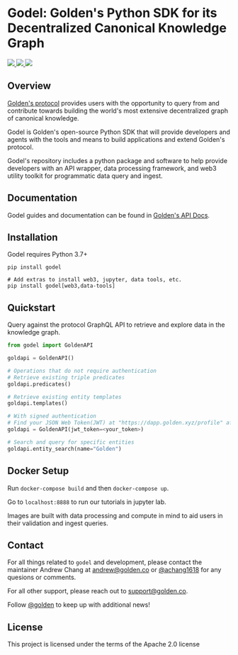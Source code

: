 # Godel: Golden's Python SDK for its Decentralized Canonical Knowledge Graph

<a href="https://pypi.org/project/godel" target="_blank">
    <img src="https://img.shields.io/pypi/v/godel?logo=pypi">
</a>
<a href="https://github.com/goldenrecursion/godel/tree/master/.github/workflows" target="_blank">
    <img src="https://img.shields.io/github/actions/workflow/status/goldenrecursion/godel/docker-run.yml">
</a>
<a href="https://github.com/goldenrecursion/godel/blob/master/LICENSE" target="_blank">
    <img src="https://img.shields.io/github/license/goldenrecursion/godel?logo=open-source-initiative">
</a>

## Overview

[Golden's protocol](https://golden.xyz/) provides users with the opportunity to query from and contribute towards building the world's most extensive decentralized graph of canonical knowledge.

Godel is Golden's open-source Python SDK that will provide developers and agents with the tools and means to build applications and extend Golden's protocol.

Godel's repository includes a python package and software to help provide developers with an API wrapper, data processing framework, and web3 utility toolkit for programmatic data query and ingest.

## Documentation

Godel guides and documentation can be found in [Golden's API Docs](htts://docs.golden.xyz).

## Installation

Godel requires Python 3.7+

```
pip install godel

# Add extras to install web3, jupyter, data tools, etc.
pip install godel[web3,data-tools]
```

## Quickstart

Query against the protocol GraphQL API to retrieve and explore data in the knowledge graph.

```python
from godel import GoldenAPI

goldapi = GoldenAPI()

# Operations that do not require authentication
# Retrieve existing triple predicates
goldapi.predicates()

# Retrieve existing entity templates 
goldapi.templates()

# With signed authentication
# Find your JSON Web Token(JWT) at "https://dapp.golden.xyz/profile" after signing in
goldapi = GoldenAPI(jwt_token=<your_token>)

# Search and query for specific entities
goldapi.entity_search(name="Golden")
```

## Docker Setup

Run `docker-compose build` and then `docker-compose up`.

Go to `localhost:8888` to run our tutorials in jupyter lab.

Images are built with data processing and compute in mind to aid users in their validation and ingest queries.

## Contact

For all things related to `godel` and development, please contact the maintainer Andrew Chang at andrew@golden.co or [@achang1618](https://twitter.com/achang1618) for any quesions or comments.

For all other support, please reach out to support@golden.co.

Follow [@golden](https://twitter.com/Golden) to keep up with additional news!

## License

This project is licensed under the terms of the Apache 2.0 license